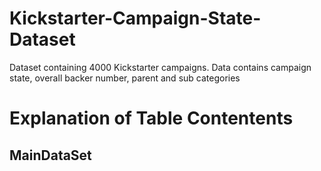 # Kickstarter-Campaign-State-Dataset
Dataset containing 4000 Kickstarter campaigns. Data contains campaign state, overall backer number, parent and sub categories
# Explanation of Table Contentents
## MainDataSet
